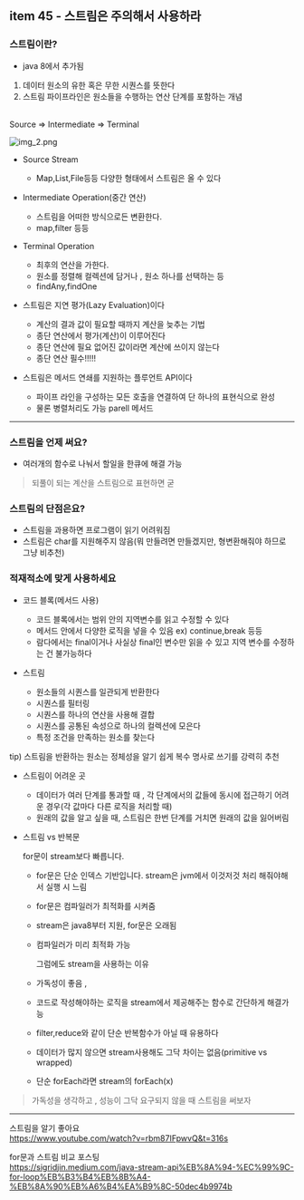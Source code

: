 ## item 45 - 스트림은 주의해서 사용하라

### 스트림이란?
* java 8에서 추가됨
1. 데이터 원소의 유한 혹은 무한 시퀀스를 뜻한다
2. 스트림 파이프라인은 원소들을 수행하는 연산 단계를 포함하는 개념
<br>
Source => Intermediate => Terminal


![img_2.png](img_2.png)

* Source Stream
    * Map,List,File등등 다양한 형태에서 스트림은 올 수 있다


* Intermediate Operation(중간 연산)
    * 스트림을 어떠한 방식으로든 변환한다.
    * map,filter 등등


* Terminal Operation
    * 최후의 연산을 가한다.
    * 원소를 정렬해 컬렉션에 담거나 , 원소 하나를 선택하는 등
    * findAny,findOne
  

  
* 스트림은 지연 평가(Lazy Evaluation)이다
    * 계산의 결과 값이 필요할 때까지 계산을 늦추는 기법
    * 종단 연산에서 평가(계산)이 이루어진다
    * 종단 연산에 필요 없어진 값이라면 계산에 쓰이지 않는다
    * 종단 연산 필수!!!!!


* 스트림은 메서드 연쇄를 지원하는 플루언트 API이다
    * 파이프 라인을 구성하는 모든 호출을 연결하여 단 하나의 표현식으로 완성
    * 물론 병렬처리도 가능 parell 메서드

---

### 스트림을 언제 써요?

* 여러개의 함수로 나눠서 할일을 한큐에 해결 가능 
> 되풀이 되는 계산을 스트림으로 표현하면 굳 <br>


### 스트림의 단점은요?
* 스트림을 과용하면 프로그램이 읽기 어려워짐
* 스트림은 char를 지원해주지 않음(뭐 만들려면 만들겠지만, 형변환해줘야 하므로 그냥 비추천)


### 적재적소에 맞게 사용하세요 

* 코드 블록(메서드 사용)
    * 코드 블록에서는 범위 안의 지역변수를 읽고 수정할 수 있다
    * 메서드 안에서 다양한 로직을 넣을 수 있음 ex) continue,break 등등
    * 람다에서는 final이거나 사실상 final인 변수만 읽을 수 있고 지역 변수를 수정하는 건 불가능하다

* 스트림
    * 원소들의 시퀀스를 일관되게 반환한다
    * 시퀀스를 필터링
    * 시퀀스를 하나의 연산을 사용해 결합
    * 시퀀스를 공통된 속성으로 하나의 컬렉션에 모은다
    * 특정 조건을 만족하는 원소를 찾는다

tip) 스트림을 반환하는 원소는 정체성을 알기 쉽게 복수 명사로 쓰기를 강력히 추천

* 스트림이 어려운 곳
    * 데이터가 여러 단계를 통과할 때 , 각 단계에서의 값들에 동시에 접근하기 어려운 경우(각 값마다 다른 로직을 처리할 때)
    * 원래의 값을 알고 싶을 때, 스트림은 한번 단계를 거치면 원래의 값을 잃어버림


* 스트림 vs 반복문

    for문이 stream보다 빠릅니다.

  * for문은 단순 인덱스 기반입니다. stream은 jvm에서 이것저것 처리 해줘야해서 실행 시 느림
  * for문은 컴파일러가 최적화를 시켜줌
  * stream은 java8부터 지원, for문은 오래됨
  * 컴파일러가 미리 최적화 가능
  
    그럼에도 stream을 사용하는 이유
  
  * 가독성이 좋음 , 
  * 코드로 작성해야하는 로직을 stream에서 제공해주는 함수로 간단하게 해결가능
  * filter,reduce와 같이 단순 반복함수가 아닐 때 유용하다
  * 데이터가 많지 않으면 stream사용해도 그닥 차이는 없음(primitive vs wrapped)
  * 단순 forEach라면 stream의 forEach(x)


> 가독성을 생각하고 , 성능이 그닥 요구되지 않을 때 스트림을 써보자


---
스트림을 알기 좋아요 <br>
https://www.youtube.com/watch?v=rbm87IFpwvQ&t=316s

for문과 스트림 비교 포스팅<br>
https://sigridjin.medium.com/java-stream-api%EB%8A%94-%EC%99%9C-for-loop%EB%B3%B4%EB%8B%A4-%EB%8A%90%EB%A6%B4%EA%B9%8C-50dec4b9974b
